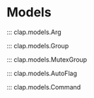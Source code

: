 # Models

::: clap.models.Arg

::: clap.models.Group

::: clap.models.MutexGroup

::: clap.models.AutoFlag

::: clap.models.Command
